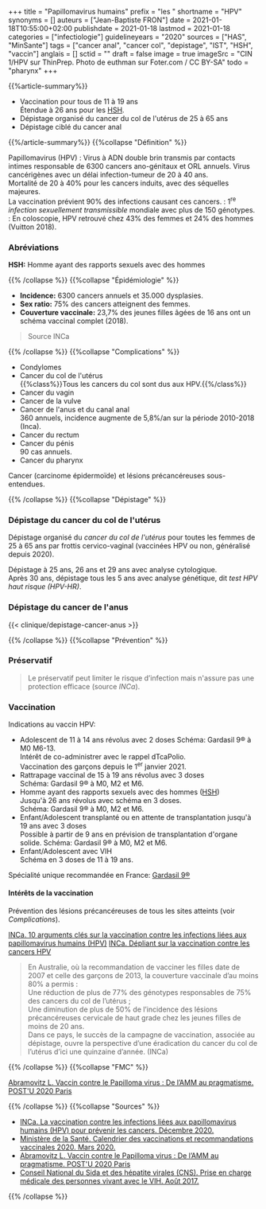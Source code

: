 +++
title = "Papillomavirus humains"
prefix = "les "
shortname = "HPV"
synonyms = []
auteurs = ["Jean-Baptiste FRON"]
date = 2021-01-18T10:55:00+02:00
publishdate = 2021-01-18
lastmod = 2021-01-18
categories = ["infectiologie"]
guidelineyears = "2020"
sources = ["HAS", "MinSante"]
tags = ["cancer anal", "cancer col", "depistage", "IST", "HSH", "vaccin"]
anglais = []
sctid = ""
draft = false
image = true
imageSrc = "CIN 1/HPV sur ThinPrep. Photo de euthman sur Foter.com / CC BY-SA"
todo = "pharynx"
+++

{{%article-summary%}}

- Vaccination pour tous de 11 à 19 ans  
Étendue à 26 ans pour les [HSH](< relref "hsh.md" >).
- Dépistage organisé du cancer du col de l'utérus de 25 à 65 ans
- Dépistage ciblé du cancer anal

{{%/article-summary%}}
{{%collapse "Définition" %}}

Papillomavirus (HPV)
: Virus à ADN double brin transmis par contacts intimes responsable de 6300 cancers ano-génitaux et ORL annuels. Virus cancérigènes avec un délai infection-tumeur de 20 à 40 ans.  
Mortalité de 20 à 40% pour les cancers induits, avec des séquelles majeures.  
La vaccination prévient 90% des infections causant ces cancers.
: 1<sup>re</sup> *infection sexuellement transmissible* mondiale avec plus de 150 génotypes.  
: En coloscopie, HPV retrouvé chez 43% des femmes et 24% des hommes (Vuitton 2018).

### Abréviations

**HSH:** Homme ayant des rapports sexuels avec des hommes

{{% /collapse %}}
{{%collapse "Épidémiologie" %}}

- **Incidence:** 6300 cancers annuels et 35.000 dysplasies.
- **Sex ratio:** 75% des cancers atteignent des femmes.
- **Couverture vaccinale:** 23,7% des jeunes filles âgées de 16 ans ont un schéma vaccinal complet (2018).

> Source INCa

{{% /collapse %}}
{{%collapse "Complications" %}}

- Condylomes
- Cancer du col de l'utérus  
{{%class%}}Tous les cancers du col sont dus aux HPV.{{%/class%}}
- Cancer du vagin
- Cancer de la vulve
- Cancer de l'anus et du canal anal  
360 annuels, incidence augmente de 5,8%/an sur la période 2010-2018 (Inca).
- Cancer du rectum
- Cancer du pénis  
90 cas annuels.
- Cancer du pharynx

Cancer (carcinome épidermoïde) et lésions précancéreuses sous-entendues.

{{% /collapse %}}
{{%collapse "Dépistage" %}}

### Dépistage du cancer du col de l'utérus

Dépistage organisé du *cancer du col de l'utérus* pour toutes les femmes de 25 à 65 ans par frottis cervico-vaginal (vaccinées HPV ou non, généralisé depuis 2020).

Dépistage à 25 ans, 26 ans et 29 ans avec analyse cytologique.  
Après 30 ans, dépistage tous les 5 ans avec analyse génétique, dit *test HPV haut risque (HPV-HR)*.

### Dépistage du cancer de l'anus

{{< clinique/depistage-cancer-anus >}}

{{% /collapse %}}
{{%collapse "Prévention" %}}

### Préservatif

> Le préservatif peut limiter le risque d’infection mais n'assure pas une protection efficace (source *INCa*).

### Vaccination

Indications au vaccin HPV:

- Adolescent de 11 à 14 ans révolus avec 2 doses
Schéma: Gardasil 9® à M0 M6-13.  
Intérêt de co-administrer avec le rappel dTcaPolio.  
Vaccination des garçons depuis le 1<sup>er</sup> janvier 2021.
- Rattrapage vaccinal de 15 à 19 ans révolus avec 3 doses  
Schéma: Gardasil 9® à M0, M2 et M6.  
- Homme ayant des rapports sexuels avec des hommes ([HSH](< relref "hsh.md" >))  
Jusqu'à 26 ans révolus avec schéma en 3 doses.  
Schéma: Gardasil 9® à M0, M2 et M6.
- Enfant/Adolescent transplanté ou en attente de transplantation jusqu'à 19 ans avec 3 doses  
Possible à partir de 9 ans en prévision de transplantation d'organe solide.
Schéma: Gardasil 9® à M0, M2 et M6.
- Enfant/Adolescent avec VIH  
Schéma en 3 doses de 11 à 19 ans.

Spécialité unique recommandée en France: [Gardasil 9®](https://ec.europa.eu/health/documents/community-register/2020/20201124149982/anx_149982_fr.pdf)

#### Intérêts de la vaccination

Prévention des lésions précancéreuses de tous les sites atteints (voir *Complications*).

[INCa. 10 arguments clés sur la vaccination contre les infections liées aux papillomavirus humains (HPV)](https://www.e-cancer.fr/Expertises-et-publications/Le-point-sur/10-arguments-sur-la-vaccination-contre-les-HPV)
[INCa. Dépliant sur la vaccination contre les cancers HPV](https://www.e-cancer.fr/content/download/301756/4303586/file/IN793%20Depliant%20Papillomavirus%20148x210%20HPV_BD.pdf)

> En Australie, où la recommandation de vacciner les filles date de 2007 et celle des garçons de 2013, la couverture vaccinale d’au moins 80% a permis :  
Une réduction de plus de 77% des génotypes responsables de 75% des cancers du col de l’utérus ;  
Une diminution de plus de 50% de l’incidence des lésions précancéreuses cervicale de haut grade chez les jeunes filles de moins de 20 ans.  
Dans ce pays, le succès de la campagne de vaccination, associée au dépistage, ouvre la perspective d’une éradication du cancer du col de l’utérus d’ici une quinzaine d’année. (INCa)

{{% /collapse %}}
{{%collapse "FMC" %}}

[Abramovitz L. Vaccin contre le Papilloma virus : De l’AMM au pragmatisme. POST'U 2020 Paris](https://www.fmcgastro.org/texte-postu/postu-2020-paris/vaccin-contre-le-papilloma-virus-de-lamm-au-pragmatisme/
)

{{% /collapse %}}
{{%collapse "Sources" %}}

- [INCa. La vaccination contre les infections liées aux papillomavirus humains (HPV) pour prévenir les cancers. Décembre 2020.](https://www.e-cancer.fr/Professionnels-de-sante/Facteurs-de-risque-et-de-protection/Agents-infectieux/Prevenir-les-cancers-lies-aux-HPV)
- [Ministère de la Santé. Calendrier des vaccinations et recommandations vaccinales 2020. Mars 2020.](https://solidarites-sante.gouv.fr/IMG/pdf/calendrier_vaccinal_29juin20.pdf)
- [Abramovitz L. Vaccin contre le Papilloma virus : De l’AMM au pragmatisme. POST'U 2020 Paris](https://www.fmcgastro.org/texte-postu/postu-2020-paris/vaccin-contre-le-papilloma-virus-de-lamm-au-pragmatisme/
)
- [Conseil National du Sida et des hépatite virales (CNS). Prise en charge médicale des personnes vivant avec le VIH. Août 2017.](https://cns.sante.fr/wp-content/uploads/2017/10/experts-vih_cancers.pdf)

{{% /collapse %}}
